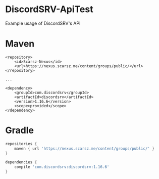 # DiscordSRV-ApiTest
Example usage of DiscordSRV's API

# Maven
```
<repository>
    <id>Scarsz-Nexus</id>
    <url>https://nexus.scarsz.me/content/groups/public/</url>
</repository>

...

<dependency>
    <groupId>com.discordsrv</groupId>
    <artifactId>discordsrv</artifactId>
    <version>1.16.6</version>
    <scope>provided</scope>
</dependency>
```

# Gradle
```groovy
repositories {
    maven { url 'https://nexus.scarsz.me/content/groups/public/' }
}

dependencies {
    compile 'com.discordsrv:discordsrv:1.16.6'
}
```
